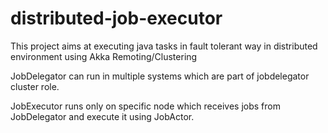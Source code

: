# distributed-job-executor

This project aims at executing java tasks in fault tolerant way in distributed
environment using Akka Remoting/Clustering

JobDelegator can run in multiple systems which are part of jobdelegator
cluster role.

JobExecutor runs only on specific node which receives jobs from JobDelegator
and execute it using JobActor.